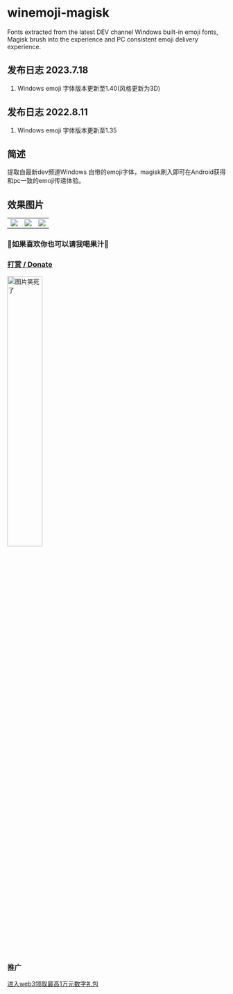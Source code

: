 # winemoji-magisk
Fonts extracted from the latest DEV channel Windows built-in emoji fonts, Magisk brush into the experience and PC consistent emoji delivery experience. 
## 发布日志 2023.7.18
1. Windows emoji 字体版本更新至1.40(风格更新为3D)
## 发布日志 2022.8.11
1. Windows emoji 字体版本更新至1.35

##  简述
提取自最新dev频道Windows 自带的emoji字体，magisk刷入即可在Android获得和pc一致的emoji传递体验。
## 效果图片

<table>
  <tr>
  </tr>
  <tr>
    <td valign="top"><img src="https://ozingi.github.io/img/winemoji_1.jpg"></td>
    <td valign="top"><img src="https://ozingi.github.io/img/winemoji_2.jpg"></td>
    <td valign="top"><img src="https://ozingi.github.io/img/winemoji_3.jpg"></td>
  </tr>
 </table>

### 🥰如果喜欢你也可以请我喝果汁🥰
### [打赏 / Donate](https://ozingi.github.io/img/payment/Alipay.jpg)
<img alt="图片笑死了" style="width:40% " src="https://ozingi.github.io/img/payment/Alipay.jpg"/>

### 推广
[进入web3领取最高1万元数字礼包](https://ozingi.github.io/html/AD/crypto.html)